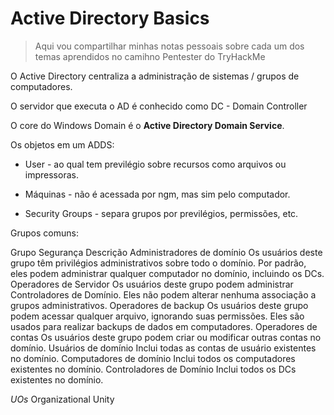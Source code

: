 # Active Directory Basics

> Aqui vou compartilhar minhas notas pessoais sobre cada um dos temas aprendidos no camihno Pentester do TryHackMe

O Active Directory centraliza a administração de sistemas / grupos de computadores.

O servidor que executa o AD é conhecido como DC - Domain Controller

O core do Windows Domain é o **Active Directory Domain Service**.

Os objetos em um ADDS:

- User - ao qual tem previlégio sobre recursos como arquivos ou impressoras.

- Máquinas - não é acessada por ngm, mas sim pelo computador. 

- Security Groups - separa grupos por previlégios, permissões, etc.

Grupos comuns: 

Grupo Segurança	Descrição
Administradores de domínio	Os usuários deste grupo têm privilégios administrativos sobre todo o domínio. Por padrão, eles podem administrar qualquer computador no domínio, incluindo os DCs.
Operadores de Servidor	Os usuários deste grupo podem administrar Controladores de Domínio. Eles não podem alterar nenhuma associação a grupos administrativos.
Operadores de backup	Os usuários deste grupo podem acessar qualquer arquivo, ignorando suas permissões. Eles são usados para realizar backups de dados em computadores.
Operadores de contas	Os usuários deste grupo podem criar ou modificar outras contas no domínio.
Usuários de domínio	Inclui todas as contas de usuário existentes no domínio.
Computadores de domínio	Inclui todos os computadores existentes no domínio.
Controladores de Domínio	Inclui todos os DCs existentes no domínio.

*UOs* Organizational Unity